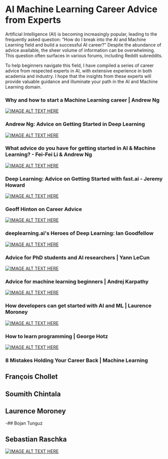 # AI Machine Learning Career Advice from Experts

Artificial Intelligence (AI) is becoming increasingly popular, leading to the frequently asked question: “How do I break into the AI and Machine Learning field and build a successful AI career?” Despite the abundance of advice available, the sheer volume of information can be overwhelming. This question often surfaces in various forums, including Reddit subreddits.

To help beginners navigate this field, I have compiled a series of career advice from respected experts in AI, with extensive experience in both academia and industry. I hope that the insights from these experts will provide valuable guidance and illuminate your path in the AI and Machine Learning domain.

 ### Why and how to start a Machine Learning career | Andrew Ng 
[![IMAGE ALT TEXT HERE](https://img.youtube.com/vi/uLL6RZhoj3o/0.jpg)](https://youtu.be/uLL6RZhoj3o)

 ### Andrew Ng: Advice on Getting Started in Deep Learning 
[![IMAGE ALT TEXT HERE](https://img.youtube.com/vi/1k37OcjH7BM/0.jpg)](https://youtu.be/1k37OcjH7BM)

### What advice do you have for getting started in AI & Machine Learning? - Fei-Fei Li & Andrew Ng
[![IMAGE ALT TEXT HERE](https://img.youtube.com/vi/cxJi15eXWJU/0.jpg)](https://youtu.be/cxJi15eXWJU)

### Deep Learning: Advice on Getting Started with fast.ai - Jeremy Howard
[![IMAGE ALT TEXT HERE](https://img.youtube.com/vi/4CTDdxfSXF0/0.jpg)](https://youtu.be/4CTDdxfSXF0)

### Geoff Hinton on Career Advice
[![IMAGE ALT TEXT HERE](https://img.youtube.com/vi/oCE3QLmize4/0.jpg)](https://youtu.be/oCE3QLmize4)

###  deeplearning.ai's Heroes of Deep Learning: Ian Goodfellow 
[![IMAGE ALT TEXT HERE](https://img.youtube.com/vi/dqwx-F7Eits/0.jpg)](https://youtu.be/dqwx-F7Eits)

###  Advice for PhD students and AI researchers | Yann LeCun 
[![IMAGE ALT TEXT HERE](https://img.youtube.com/vi/aJalIyXbWtE/0.jpg)](https://youtu.be/aJalIyXbWtE)

###  Advice for machine learning beginners | Andrej Karpathy
[![IMAGE ALT TEXT HERE](https://img.youtube.com/vi/I2ZK3ngNvvI/0.jpg)](https://youtu.be/I2ZK3ngNvvI)

###  How developers can get started with AI and ML | Laurence Moroney
[![IMAGE ALT TEXT HERE](https://img.youtube.com/vi/3K1414RwNDU/0.jpg)](https://youtu.be/3K1414RwNDU)

###  How to learn programming | George Hotz
[![IMAGE ALT TEXT HERE](https://img.youtube.com/vi/NjYICpXJ03M/0.jpg)](https://youtu.be/NjYICpXJ03M)

###  8 Mistakes Holding Your Career Back | Machine Learning
## François Chollet
## Soumith Chintala
## Laurence Moroney
-## Bojan Tunguz
## Sebastian Raschka
[![IMAGE ALT TEXT HERE](https://img.youtube.com/vi/yrtAoBr3iuQ/0.jpg)](https://youtu.be/yrtAoBr3iuQ)
